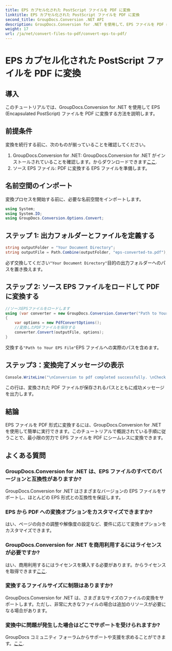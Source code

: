 ```yaml
---
title: EPS カプセル化された PostScript ファイルを PDF に変換
linktitle: EPS カプセル化された PostScript ファイルを PDF に変換
second_title: GroupDocs.Conversion .NET API
description: GroupDocs.Conversion for .NET を使用して、EPS ファイルを PDF に簡単に変換します。このチュートリアルでは、シームレスな変換のためのステップバイステップのガイドを提供します。
weight: 17
url: /ja/net/convert-files-to-pdf/convert-eps-to-pdf/
---
```


# EPS カプセル化された PostScript ファイルを PDF に変換

## 導入
このチュートリアルでは、GroupDocs.Conversion for .NET を使用して EPS (Encapsulated PostScript) ファイルを PDF に変換する方法を説明します。
## 前提条件
変換を続行する前に、次のものが揃っていることを確認してください。
1.  GroupDocs.Conversion for .NET: GroupDocs.Conversion for .NET がインストールされていることを確認します。からダウンロードできます[ここ](https://releases.groupdocs.com/conversion/net/).
2. ソース EPS ファイル: PDF に変換する EPS ファイルを準備します。

## 名前空間のインポート
変換プロセスを開始する前に、必要な名前空間をインポートします。
```csharp
using System;
using System.IO;
using GroupDocs.Conversion.Options.Convert;
```
## ステップ 1: 出力フォルダーとファイルを定義する
```csharp
string outputFolder = "Your Document Directory";
string outputFile = Path.Combine(outputFolder, "eps-converted-to.pdf");
```
必ず交換してください`"Your Document Directory"`目的の出力フォルダーへのパスを置き換えます。
## ステップ 2: ソース EPS ファイルをロードして PDF に変換する
```csharp
//ソースEPSファイルをロードします
using (var converter = new GroupDocs.Conversion.Converter("Path to Your EPS File"))
{
    var options = new PdfConvertOptions();
    //変換したPDFファイルを保存する
    converter.Convert(outputFile, options);
}
```
交換する`"Path to Your EPS File"`EPS ファイルへの実際のパスを含めます。
## ステップ3：変換完了メッセージの表示
```csharp
Console.WriteLine("\nConversion to pdf completed successfully. \nCheck output in {0}", outputFolder);
```
この行は、変換された PDF ファイルが保存されるパスとともに成功メッセージを出力します。

## 結論
EPS ファイルを PDF 形式に変換するには、GroupDocs.Conversion for .NET を使用して簡単に実行できます。このチュートリアルで概説されている手順に従うことで、最小限の労力で EPS ファイルを PDF にシームレスに変換できます。
## よくある質問
### GroupDocs.Conversion for .NET は、EPS ファイルのすべてのバージョンと互換性がありますか?
GroupDocs.Conversion for .NET はさまざまなバージョンの EPS ファイルをサポートし、ほとんどの EPS 形式との互換性を保証します。
### EPS から PDF への変換オプションをカスタマイズできますか?
はい、ページの向きの調整や解像度の設定など、要件に応じて変換オプションをカスタマイズできます。
### GroupDocs.Conversion for .NET を商用利用するにはライセンスが必要ですか?
はい、商用利用するにはライセンスを購入する必要があります。からライセンスを取得できます[ここ](https://purchase.groupdocs.com/buy).
### 変換するファイルサイズに制限はありますか?
GroupDocs.Conversion for .NET は、さまざまなサイズのファイルの変換をサポートします。ただし、非常に大きなファイルの場合は追加のリソースが必要になる場合があります。
### 変換中に問題が発生した場合はどこでサポートを受けられますか?
 GroupDocs コミュニティ フォーラムからサポートや支援を求めることができます。[ここ](https://forum.groupdocs.com/c/conversion/11).